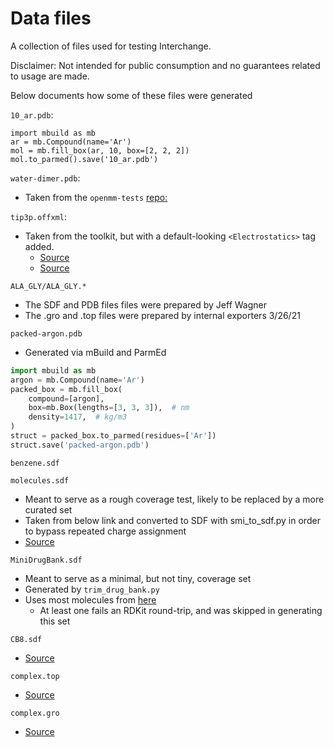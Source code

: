 # Data files

A collection of files used for testing Interchange.

Disclaimer: Not intended for public consumption and no guarantees related to usage are made.

Below documents how some of these files were generated

`10_ar.pdb`:

```python3
import mbuild as mb
ar = mb.Compound(name='Ar')
mol = mb.fill_box(ar, 10, box=[2, 2, 2])
mol.to_parmed().save('10_ar.pdb')
```

`water-dimer.pdb`:

- Taken from the `openmm-tests` [repo:](https://github.com/choderalab/openmm-tests/blob/5a7d3b7bee753a384c98f4b6f8bb1460c371935c/energy-continuity/water-dimer.pdb)

`tip3p.offxml`:

- Taken from the toolkit, but with a default-looking `<Electrostatics>` tag added.
  - [Source](https://github.com/openforcefield/openff-toolkit/blob/d0b768a6d2cd0297b34aab3618197604b81d6e03/openff/toolkit/data/test_forcefields/tip3p.offxml)
  - [Source](https://github.com/openforcefield/openff-toolkit/issues/716)

`ALA_GLY/ALA_GLY.*`

- The SDF and PDB files files were prepared by Jeff Wagner
- The .gro and .top files were prepared by internal exporters 3/26/21

`packed-argon.pdb`

- Generated via mBuild and ParmEd

```python
import mbuild as mb
argon = mb.Compound(name='Ar')
packed_box = mb.fill_box(
    compound=[argon],
    box=mb.Box(lengths=[3, 3, 3]),  # nm
    density=1417,  # kg/m3
)
struct = packed_box.to_parmed(residues=['Ar'])
struct.save('packed-argon.pdb')
```

`benzene.sdf`

`molecules.sdf`

- Meant to serve as a rough coverage test, likely to be replaced by a more curated set
- Taken from below link and converted to SDF with smi_to_sdf.py in order to bypass repeated charge assignment
- [Source](https://github.com/openforcefield/open-forcefield-data/blob/8622f00860c507102a4c8ac9088d9e73bc76857e/Utilize-All-Parameters/selected/chosen.smi)

`MiniDrugBank.sdf`

- Meant to serve as a minimal, but not tiny, coverage set
- Generated by `trim_drug_bank.py`
- Uses most molecules from [here](https://github.com/openforcefield/cheminformatics-toolkit-equivalence/pull/2)
  - At least one fails an RDKit round-trip, and was skipped in generating this set

`CB8.sdf`

- [Source](https://github.com/samplchallenges/SAMPL6/blob/c661d3985af7fa0ba8c64a1774cfb2363cd31bda/host_guest/CB8AndGuests/CB8.mol2)

`complex.top`

- [Source](https://raw.githubusercontent.com/samplchallenges/SAMPL6/master/host_guest/SAMPLing/CB8-G3-0/GROMACS/complex.top)

`complex.gro`

- [Source](https://raw.githubusercontent.com/samplchallenges/SAMPL6/master/host_guest/SAMPLing/CB8-G3-0/GROMACS/complex.gro)
